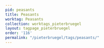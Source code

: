 ```yaml
---
pid: peasants
title: Peasants
worktag: Peasants
collection: worktags_pieterbruegel
layout: tagpage_pieterbruegel
order: '116'
permalink: "/pieterbruegel/tags/peasants/"
---
```

